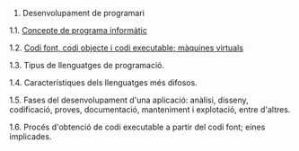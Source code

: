 
1. Desenvolupament de programari

  1.1. [Concepte de programa informàtic](https://github.com/DaniEspinosaPardo/m5uf1/blob/master/programa_informatic.md)

  1.2. [Codi font, codi objecte i codi executable; màquines virtuals](https://github.com/DaniEspinosaPardo/m5uf1/blob/master/codi_font.md)
  
  1.3. Tipus de llenguatges de programació.
  
  1.4. Característiques dels llenguatges més difosos.
  
  1.5. Fases del desenvolupament d'una aplicació: anàlisi, disseny, codificació, proves, documentació, manteniment i explotació, entre d'altres.
  
  1.6. Procés d'obtenció de codi executable a partir del codi font; eines implicades.
